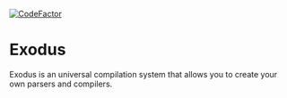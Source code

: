 [![CodeFactor](https://www.codefactor.io/repository/github/architector1324/exodus/badge)](https://www.codefactor.io/repository/github/architector1324/exodus)

# Exodus
Exodus is an universal compilation system that allows you to create your own parsers and compilers.
